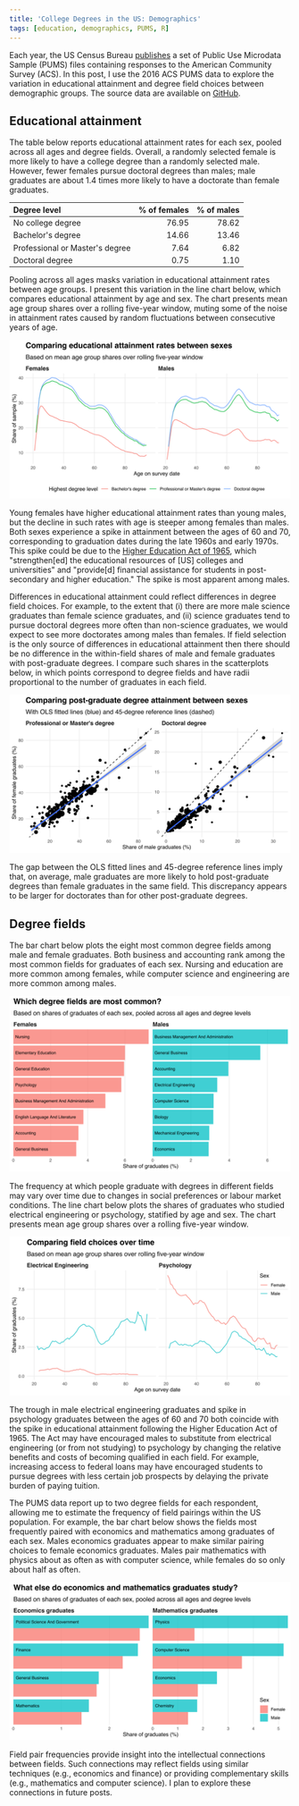 ```yaml
---
title: 'College Degrees in the US: Demographics'
tags: [education, demographics, PUMS, R]
---
```




Each year, the US Census Bureau [publishes](https://www.census.gov/programs-surveys/acs/data/pums.html) a set of Public Use Microdata Sample (PUMS) files containing responses to the American Community Survey (ACS).
In this post, I use the 2016 ACS PUMS data to explore the variation in educational attainment and degree field choices between demographic groups.
The source data are available on [GitHub][repo-url].





## Educational attainment

The table below reports educational attainment rates for each sex, pooled across all ages and degree fields.
Overall, a randomly selected female is more likely to have a college degree than a randomly selected male.
However, fewer females pursue doctoral degrees than males; male graduates are about 1.4 times more likely to have a doctorate than female graduates.


|Degree level                    | % of females| % of males|
|:-------------------------------|------------:|----------:|
|No college degree               |        76.95|      78.62|
|Bachelor's degree               |        14.66|      13.46|
|Professional or Master's degree |         7.64|       6.82|
|Doctoral degree                 |         0.75|       1.10|

Pooling across all ages masks variation in educational attainment rates between age groups.
I present this variation in the line chart below, which compares educational attainment by age and sex.
The chart presents mean age group shares over a rolling five-year window, muting some of the noise in attainment rates caused by random fluctuations between consecutive years of age.

![](attainment-line-1.svg)

Young females have higher educational attainment rates than young males, but the decline in such rates with age is steeper among females than males.
Both sexes experience a spike in attainment between the ages of 60 and 70, corresponding to graduation dates during the late 1960s and early 1970s.
This spike could be due to the [Higher Education Act of 1965](https://en.wikipedia.org/wiki/Higher_Education_Act_of_1965), which "strengthen[ed] the educational resources of [US] colleges and universities" and "provide[d] financial assistance for students in post-secondary and higher education."
The spike is most apparent among males.

Differences in educational attainment could reflect differences in degree field choices.
For example, to the extent that (i) there are more male science graduates than female science graduates, and (ii) science graduates tend to pursue doctoral degrees more often than non-science graduates, we would expect to see more doctorates among males than females.
If field selection is the only source of differences in educational attainment then there should be no difference in the within-field shares of male and female graduates with post-graduate degrees.
I compare such shares in the scatterplots below, in which points correspond to degree fields and have radii proportional to the number of graduates in each field.

![](attainment-scatter-1.svg)

The gap between the OLS fitted lines and 45-degree reference lines imply that, on average, male graduates are more likely to hold post-graduate degrees than female graduates in the same field.
This discrepancy appears to be larger for doctorates than for other post-graduate degrees.

## Degree fields

The bar chart below plots the eight most common degree fields among male and female graduates.
Both business and accounting rank among the most common fields for graduates of each sex.
Nursing and education are more common among females, while computer science and engineering are more common among males.

![](fields-bar-1.svg)

The frequency at which people graduate with degrees in different fields may vary over time due to changes in social preferences or labour market conditions.
The line chart below plots the shares of graduates who studied electrical engineering or psychology, statified by age and sex.
The chart presents mean age group shares over a rolling five-year window.

![](fields-line-1.svg)

The trough in male electrical engineering graduates and spike in psychology graduates between the ages of 60 and 70 both coincide with the spike in educational attainment following the Higher Education Act of 1965.
The Act may have encouraged males to substitute from electrical engineering (or from not studying) to psychology by changing the relative benefits and costs of becoming qualified in each field.
For example, increasing access to federal loans may have encouraged students to pursue degrees with less certain job prospects by delaying the private burden of paying tuition.

The PUMS data report up to two degree fields for each respondent, allowing me to estimate the frequency of field pairings within the US population.
For example, the bar chart below shows the fields most frequently paired with economics and mathematics among graduates of each sex.
Males economics graduates appear to make similar pairing choices to female economics graduates.
Males pair mathematics with physics about as often as with computer science, while females do so only about half as often.

![](pairs-1.svg)

Field pair frequencies provide insight into the intellectual connections between fields.
Such connections may reflect fields using similar techniques (e.g., economics and finance) or providing complementary skills (e.g., mathematics and computer science).
I plan to explore these connections in future posts.

[repo-url]: https://github.com/bldavies/college-degrees/


